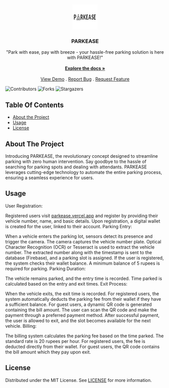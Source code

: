 <br/>
<p align="center">
  <a href="https://github.com/Shivanaik11/PARKEASE">
    <img src="images/company_logo.png" alt="Logo" width="80" height="80">
  </a>

  <h3 align="center">PARKEASE</h3>

  <p align="center">
    "Park with ease, pay with breeze - your hassle-free parking solution is here with PARKEASE!"
    <br/>
    <br/>
    <a href="https://github.com/Shivanaik11/PARKEASE"><strong>Explore the docs »</strong></a>
    <br/>
    <br/>
    <a href="https://parkease.vercel.app">View Demo</a>
    .
    <a href="https://github.com/Shivanaik11/PARKEASE/issues">Report Bug</a>
    .
    <a href="https://github.com/Shivanaik11/PARKEASE/issues">Request Feature</a>
  </p>
</p>

![Contributors](https://img.shields.io/github/contributors/Shivanaik11/PARKEASE?color=dark-green) ![Forks](https://img.shields.io/github/forks/Shivanaik11/PARKEASE?style=social) ![Stargazers](https://img.shields.io/github/stars/Shivanaik11/PARKEASE?style=social) 

## Table Of Contents
* [About the Project](#about-the-project)
* [Usage](#usage)
* [License](#license)

## About The Project
Introducing PARKEASE, the revolutionary concept designed to streamline parking with zero human intervention. Say goodbye to the hassle of searching for parking spots and dealing with attendants. PARKEASE leverages cutting-edge technology to automate the entire parking process, ensuring a seamless experience for users.

## Usage
User Registration:

Registered users visit  <a href="https://parkease.vercel.app">parkease.vercel.app</a> and register by providing their vehicle number, name, and basic details.
Upon registration, a digital wallet is created for the user, linked to their account.
Parking Entry:

When a vehicle enters the parking lot, sensors detect its presence and trigger the camera.
The camera captures the vehicle number plate.
Optical Character Recognition (OCR) or Tesseract is used to extract the vehicle number.
The extracted number along with the timestamp is sent to the database (Firebase), and a parking slot is assigned.
If the user is registered, the system checks their wallet balance. A minimum balance of 5 rupees is required for parking.
Parking Duration:

The vehicle remains parked, and the entry time is recorded.
Time parked is calculated based on the entry and exit times.
Exit Process:

When the vehicle exits, the exit time is recorded.
For registered users, the system automatically deducts the parking fee from their wallet if they have a sufficient balance.
For guest users, a dynamic QR code is generated containing the bill amount.
The user can scan the QR code and make the payment through a preferred payment method.
After successful payment, the user is allowed to exit, and the slot becomes available for the next vehicle.
Billing:

The billing system calculates the parking fee based on the time parked.
The standard rate is 20 rupees per hour.
For registered users, the fee is deducted directly from their wallet.
For guest users, the QR code contains the bill amount which they pay upon exit.

## License
Distributed under the MIT License. See [LICENSE](https://github.com/Shivanaik11/PARKEASE/blob/main/LICENSE.md) for more information.




